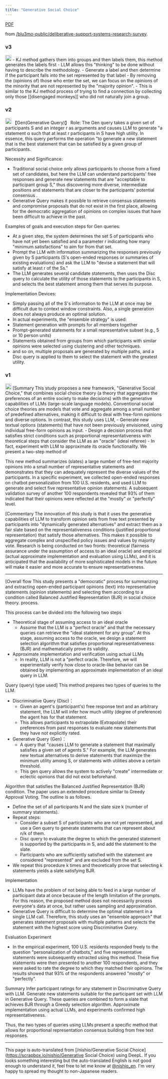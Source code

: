 ```yaml
---
title: "Generative Social Choice"
---
```


[PDF](https://arxiv.org/pdf/2309.01291)

from [/blu3mo-public/deliberative-support-systems-research-survey](https://scrapbox.io/blu3mo-public/deliberative-support-systems-research-survey).

### v3
<img src='https://scrapbox.io/api/pages/nishio-en/nishio/icon' alt='nishio.icon' height="19.5"/>
- KJ method gathers them into groups and then labels them, this method generates the labels first
    - LLM allows this "thinking" to be done without having to describe the methodology.
- Generate a label and then determine if the participant falls into the set represented by that label
    - By removing the (opinions of) those who enter the set, we can focus on the opinions of the minority that are not represented by the "majority opinion".
    - This is similar to the KJ method process of trying to find a connection by collecting only those [[disengaged monkeys]] who did not naturally join a group.

### v2
<img src='https://scrapbox.io/api/pages/nishio-en/o1 Pro/icon' alt='o1 Pro.icon' height="19.5"/>
【Gen(Generative Query)】
Role:
The Gen query takes a given set of participants S and an integer r as arguments and causes LLM to generate "a statement α such that at least r participants in S have high utility. In essence, this query performs the operation "to generate a new statement that is the best statement that can be satisfied by a given group of participants.

Necessity and Significance:
- Traditional social choice only allows participants to choose from a fixed set of candidates, but here the LLM can understand participants' free responses and generate new statements that are "acceptable to participant group S," thus discovering more diverse, intermediate positions and statements that are closer to the participants' potential consensus .
- Generative Query makes it possible to retrieve consensus statements and compromise proposals that do not exist in the first place, allowing for the democratic aggregation of opinions on complex issues that have been difficult to achieve in the past.

Examples of goals and execution steps for Gen queries:
- At a given step, the system determines the set S of participants who have not yet been satisfied and a parameter r indicating how many "minimum satisfactions" to aim for from that set.
- Prompt the LLM with information summarizing the responses previously given by S participants (S's open-ended responses or summaries of existing evaluations) and ask the LLM to "devise a statement that will satisfy at least r of the Ss."
- The LLM generates several candidate statements, then uses the Disc query to calculate the utility of those statements to the participants in S, and selects the best statement among them that serves its purpose.

Implementation Devices:
- Simply passing all of the S's information to the LLM at once may be difficult due to context window constraints. Also, a single generation does not always produce an optimal solution.
- In actual experiments, the "ensemble strategy" is used:
- Statement generation with prompts for all members together
- Prompt-generated statements for a small representative subset (e.g., 5 or 10 person units)
- Statements obtained from groups from which participants with similar opinions were selected using clustering and other techniques.
- and so on, multiple proposals are generated by multiple paths, and a Disc query is applied to them to select the statement with the greatest utility.

### v1
<img src='https://scrapbox.io/api/pages/nishio-en/o1 Pro/icon' alt='o1 Pro.icon' height="19.5"/>
[Summary
This study proposes a new framework, "Generative Social Choice," that combines social choice theory (a theory that aggregates the preferences of an entire society to make decisions) with the generative capabilities of LLMs (large-scale language models). Conventional social choice theories are models that vote and aggregate among a small number of predefined alternatives, making it difficult to deal with free-form opinions and diverse options. In contrast, this study uses LLM,
- Generate new textual options (statements) that have not been previously envisioned, using individual free-form opinions as input.
- Design a decision process that satisfies strict conditions such as proportional representativeness with theoretical steps that consider the LLM as an "oracle" (ideal referee)
- In fact, experiment with LLM to approximate its oracle functionality.
We present a two-step method of

This new method summarizes (slates) a large number of free-text majority opinions into a small number of representative statements and demonstrates that they can adequately represent the diverse values of the participants. In a specific experiment, we collected open-ended responses on chatbot personalization from 100 U.S. residents, and used LLM to generate and select five representative opinion statements. A subsequent validation survey of another 100 respondents revealed that 93% of them indicated that their opinions were reflected at the "mostly" or "perfectly" level.

[Commentary
The innovation of this study is that it uses the generative capabilities of LLM to transform opinion sets from free text presented by participants into "dynamically generated alternatives" and extract them as a fair slate based on the representativeness conditions (justified proportional representation) that satisfy those alternatives. This makes it possible to aggregate complex and unspecified policy issues and values by majority vote. Research is being conducted on two fronts: theoretical (fairness assurance under the assumption of access to an ideal oracle) and empirical (actual approximate implementation and evaluation using LLMs), and it is anticipated that the availability of more sophisticated models in the future will make it easier and more accurate to ensure representativeness.

---
[Overall flow
This study presents a "democratic" process for summarizing and extracting open-ended participant opinions (text) into representative statements (opinion statements) and selecting them according to a condition called Balanced Justified Representation (BJR) in social choice theory. process.

This process can be divided into the following two steps
- Theoretical stage of assuming access to an ideal oracle
    - Assume that the LLM is a "perfect oracle" and that the necessary queries can retrieve the "ideal statement for any group". At this stage, assuming access to the oracle, we design a statement selection algorithm that satisfies proportional representativeness (BJR) and mathematically prove its validity.
- Approximate implementation and verification using actual LLMs
    - In reality, LLM is not a "perfect oracle. Therefore, we will experimentally verify how close to oracle-like behavior can be obtained by implementing an approximate implementation of an ideal query in LLM.

Query (query) type used]
This method prepares two types of queries to the LLM.
- Discriminative Query (Disc)：
    - Given an agent's (participant's) free response text and an arbitrary statement, the LLM will infer how much utility (degree of preference) the agent has for that statement.
    - This allows participants to extrapolate (Extrapolate) their preferences from past responses to evaluate new statements that they have not explicitly rated.
- Generative Query (Gen)：
    - A query that "causes LLM to generate a statement that maximally satisfies a given set of agents S." For example, the LLM generates new textual alternatives to derive statements that maximize the minimum utility among S, or statements with utilities above a certain threshold.
    - This gen query allows the system to actively "create" intermediate or eclectic opinions that did not exist beforehand.

Algorithm that satisfies the Balanced Justified Representation (BJR) condition.
The paper uses an extended procedure similar to Greedy Approval Voting. The outline is as follows.

- Define the set of all participants N and the slate size k (number of summary statements).
- Repeat steps:
    - Consider a subset S of participants who are not yet represented, and use a Gen query to generate statements that can represent about n/k of them.
    - Disc query to evaluate the degree to which the generated statement is supported by the participants in S, and add the statement to the slate.
    - Participants who are sufficiently satisfied with the statement are considered "represented" and are excluded from the set S.
- We repeat this procedure k times and theoretically prove that selecting k statements yields a slate satisfying BJR.

Implementation
- LLMs have the problem of not being able to feed in a large number of participant data at once because of the length limitation of the prompts. For this reason, the proposed method does not necessarily process everyone's data at once, but rather uses sampling and approximation.
- Generative Query is difficult to determine the optimal statement in a single LLM call. Therefore, this study uses an "ensemble approach" that generates statement proposals with multiple patterns and selects the statement with the highest score using Discriminative Query.

Evaluation Experiment
- In the empirical experiment, 100 U.S. residents responded freely to the question "personalization of chatbots," and five representative statements were subsequently extracted using this method. These five statements were then presented to another 100 respondents, and they were asked to rate the degree to which they matched their opinions. The results showed that 93% of the respondents answered "mostly" or "perfectly".

Summary
Infer participant ratings for any statement in Discriminative Query with LLM.
Generate new statements suitable for the participant set with LLM in Generative Query.
These queries are combined to form a slate that achieves BJR through a Greedy selection algorithm.
Approximate implementation using actual LLMs, and experiments confirmed high representativeness.

Thus, the two types of queries using LLMs present a specific method that allows for proportional representation consensus building from free text responses.

---
This page is auto-translated from [/nishio/Generative Social Choice](https://scrapbox.io/nishio/Generative Social Choice) using DeepL. If you looks something interesting but the auto-translated English is not good enough to understand it, feel free to let me know at [@nishio_en](https://twitter.com/nishio_en). I'm very happy to spread my thought to non-Japanese readers.